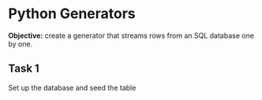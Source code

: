 # Python Generators

**Objective:** create a generator that streams rows from an SQL database one by one.
## Task 1
Set up the database and seed the table